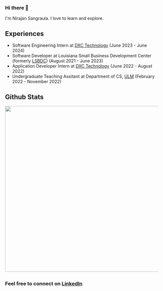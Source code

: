 

<html>
            <p align="center">
            <h3> Hi there 👋 </h3>
                  I'm Nirajan Sangraula. I love to learn and explore.
            </p>
</html>



 ## Experiences
<html>
            <ul>
                        <li>Software Engineering Intern at <a href="https://dxc.com/us/en">DXC Technology</a> (June 2023 - June 2024)</li>
                        <li>Software Developer at Louisiana Small Business Development Center (formerly <a href="https://www.louisianasbdc.org/">LSBDC</a>) (August 2021 - June 2023) </li>
                        <li>Application Developer Intern at <a href="https://dxc.com/us/en">DXC Technology</a> (June 2022 - August 2022)</li>
                        <li>Undergraduate Teaching Assitant at Department of CS, <a href="https://www.ulm.edu/">ULM</a> (February 2022 - November 2022)</li>
            </ul>            
            
</html>

## Github Stats

<html>
            <p align="center">
                  <img src="https://github-readme-stats.vercel.app/api/top-langs/?username=NIrajan-15&langs_count=6&layout=compact" width="545px" />
            </p>           
            
</html>



##

### Feel free to connect on [LinkedIn](https://www.linkedin.com/in/nirajan-sangraula/)  
           
<!--
**NIrajan-15/NIrajan-15** is a ✨ _special_ ✨ repository because its `README.md` (this file) appears on your GitHub profile.

Here are some ideas to get you started:

- 🔭 I’m currently working on ...
- 🌱 I’m currently learning ...
- 👯 I’m looking to collaborate on ...
- 🤔 I’m looking for help with ...
- 💬 Ask me about ...
- 📫 How to reach me: ...
- 😄 Pronouns: ...
- ⚡ Fun fact: ...
-->            
